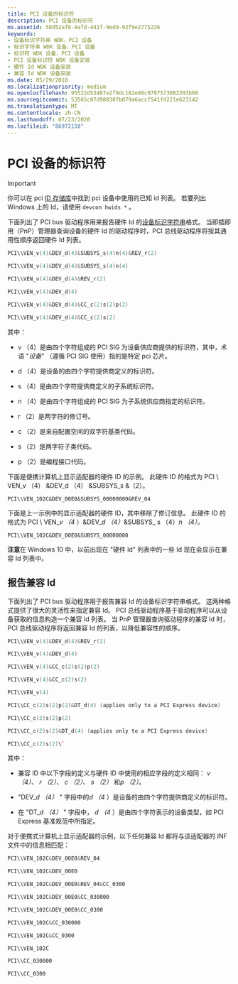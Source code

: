 ```yaml
---
title: PCI 设备的标识符
description: PCI 设备的标识符
ms.assetid: 58d52af8-9afd-441f-9ed9-92f9e2775226
keywords:
- 设备标识字符串 WDK，PCI 设备
- 标识字符串 WDK 设备，PCI 设备
- 标识符 WDK 设备，PCI 设备
- PCI 设备标识符 WDK 设备安装
- 硬件 Id WDK 设备安装
- 兼容 Id WDK 设备安装
ms.date: 05/29/2018
ms.localizationpriority: medium
ms.openlocfilehash: 95522d53487e2f9dc182e88c9797573082393b08
ms.sourcegitcommit: 53565c07d980307b079a6accf541fd221e623142
ms.translationtype: MT
ms.contentlocale: zh-CN
ms.lasthandoff: 07/23/2020
ms.locfileid: "86972158"
---
```

# <a name="identifiers-for-pci-devices"></a>PCI 设备的标识符

> [!IMPORTANT]
> 你可以在 pci [ID 存储库](https://pci-ids.ucw.cz/)中找到 pci 设备中使用的已知 id 列表。 若要列出 Windows 上的 Id，请使用 `devcon hwids *` 。

下面列出了 PCI bus 驱动程序用来报告硬件 Id 的[设备标识字符串](device-identification-strings.md)格式。 当即插即用（PnP）管理器查询设备的硬件 Id 的驱动程序时，PCI 总线驱动程序将按其通用性顺序返回硬件 Id 列表。

```cpp
PCI\\VEN_v(4)&DEV_d(4)&SUBSYS_s(4)n(4)&REV_r(2)

PCI\\VEN_v(4)&DEV_d(4)&SUBSYS_s(4)n(4)

PCI\\VEN_v(4)&DEV_d(4)&REV_r(2)

PCI\\VEN_v(4)&DEV_d(4)

PCI\\VEN_v(4)&DEV_d(4)&CC_c(2)s(2)p(2)

PCI\\VEN_v(4)&DEV_d(4)&CC_c(2)s(2)
```

其中：

-   v （4）是由四个字符组成的 PCI SIG 为设备供应商提供的标识符，其中，术语 "*设备*" （遵循 PCI SIG 使用）指的是特定 pci 芯片。

-   d （4）是设备的由四个字符提供商定义的标识符。

-   s （4）是由四个字符提供商定义的子系统标识符。

-   n （4）是由四个字符组成的 PCI SIG 为子系统供应商指定的标识符。

-   r （2）是两字符的修订号。

-   c （2）是来自配置空间的双字符基类代码。

-   s （2）是两字符子类代码。

-   p （2）是编程接口代码。

下面是便携计算机上显示适配器的硬件 ID 的示例。 此硬件 ID 的格式为 PCI \\ VEN_v （4） &DEV_d （4） &SUBSYS_s &（2）。

`PCI\\VEN_102C&DEV_00E0&SUBSYS_00000000&REV_04`

下面是上一示例中的显示适配器的硬件 ID，其中移除了修订信息。 此硬件 ID 的格式为 PCI \\ VEN_<em>v （4</em> ）&DEV_<em>d （4）</em>&SUBSYS_ s （4）*n （4）。*

`PCI\\VEN_102C&DEV_00E0&SUBSYS_00000000`

**注意**在 Windows 10 中，以前出现在 "硬件 Id" 列表中的一些 Id 现在会显示在兼容 Id 列表中。

## <a name="reporting-compatible-ids"></a>报告兼容 Id

下面列出了 PCI bus 驱动程序用于报告兼容 Id 的设备标识字符串格式。 这两种格式提供了很大的灵活性来指定兼容 Id。 PCI 总线驱动程序基于驱动程序可以从设备获取的信息构造一个兼容 Id 列表。 当 PnP 管理器查询驱动程序的兼容 Id 时，PCI 总线驱动程序将返回兼容 Id 的列表，以降低兼容性的顺序。

```cpp
PCI\\VEN_v(4)&DEV_d(4)&REV_r(2)

PCI\\VEN_v(4)&DEV_d(4)

PCI\\VEN_v(4)&CC_c(2)s(2)p(2)

PCI\\VEN_v(4)&CC_c(2)s(2)

PCI\\VEN_v(4)

PCI\\CC_c(2)s(2)p(2)&DT_d(4) (applies only to a PCI Express device)

PCI\\CC_c(2)s(2)p(2)

PCI\\CC_c(2)s(2)&DT_d(4) (applies only to a PCI Express device)

PCI\\CC_c(2)s(2)\`
```

其中：

-   兼容 ID 中以下字段的定义与硬件 ID 中使用的相应字段的定义相同： *v （4）*、 *r （2）*、 *c （2）*、 *s （2）* 和*p （2）*。

-   "DEV_*d （4）* " 字段中的*d （4* ）是设备的由四个字符提供商定义的标识符。

-   在 "DT_*d （4）* " 字段中， *d （4* ）是由四个字符表示的设备类型，如 PCI Express 基准规范中所指定。

对于便携式计算机上显示适配器的示例，以下任何兼容 Id 都将与该适配器的 INF 文件中的信息相匹配：

```cpp
PCI\\VEN_102C&DEV_00E0&REV_04

PCI\\VEN_102C&DEV_00E0

PCI\\VEN_102C&DEV_00E0&REV_04&CC_0300

PCI\\VEN_102C&DEV_00E0&CC_030000

PCI\\VEN_102C&DEV_00E0&CC_0300

PCI\\VEN_102C&CC_030000

PCI\\VEN_102C&CC_0300

PCI\\VEN_102C

PCI\\CC_030000

PCI\\CC_0300
```
 

 





